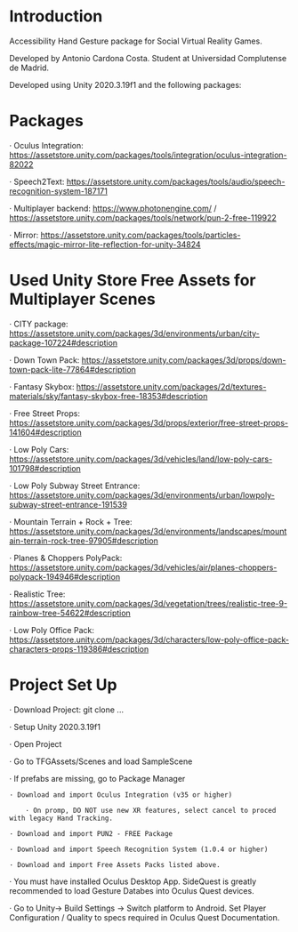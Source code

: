 # Introduction

Accessibility Hand Gesture package for Social Virtual Reality Games.

Developed by Antonio Cardona Costa. Student at Universidad Complutense de Madrid.

Developed using Unity 2020.3.19f1 and the following packages:


# Packages

· Oculus Integration: https://assetstore.unity.com/packages/tools/integration/oculus-integration-82022

· Speech2Text: https://assetstore.unity.com/packages/tools/audio/speech-recognition-system-187171

· Multiplayer backend: https://www.photonengine.com/ / https://assetstore.unity.com/packages/tools/network/pun-2-free-119922

· Mirror: https://assetstore.unity.com/packages/tools/particles-effects/magic-mirror-lite-reflection-for-unity-34824

# Used Unity Store Free Assets for Multiplayer Scenes

· CITY package: https://assetstore.unity.com/packages/3d/environments/urban/city-package-107224#description

· Down Town Pack: https://assetstore.unity.com/packages/3d/props/down-town-pack-lite-77864#description

· Fantasy Skybox: https://assetstore.unity.com/packages/2d/textures-materials/sky/fantasy-skybox-free-18353#description

· Free Street Props: https://assetstore.unity.com/packages/3d/props/exterior/free-street-props-141604#description

· Low Poly Cars: https://assetstore.unity.com/packages/3d/vehicles/land/low-poly-cars-101798#description

· Low Poly Subway Street Entrance: https://assetstore.unity.com/packages/3d/environments/urban/lowpoly-subway-street-entrance-191539

· Mountain Terrain + Rock + Tree: https://assetstore.unity.com/packages/3d/environments/landscapes/mountain-terrain-rock-tree-97905#description

· Planes & Choppers PolyPack: https://assetstore.unity.com/packages/3d/vehicles/air/planes-choppers-polypack-194946#description

· Realistic Tree: https://assetstore.unity.com/packages/3d/vegetation/trees/realistic-tree-9-rainbow-tree-54622#description

· Low Poly Office Pack: https://assetstore.unity.com/packages/3d/characters/low-poly-office-pack-characters-props-119386#description

# Project Set Up

· Download Project: git clone ...

· Setup Unity 2020.3.19f1

· Open Project

· Go to TFGAssets/Scenes and load SampleScene

· If prefabs are missing, go to Package Manager
	
	· Download and import Oculus Integration (v35 or higher)
		
		· On promp, DO NOT use new XR features, select cancel to proced with legacy Hand Tracking.
	
	· Download and import PUN2 - FREE Package
	
	· Download and import Speech Recognition System (1.0.4 or higher)
	
	· Download and import Free Assets Packs listed above.

· You must have installed Oculus Desktop App. SideQuest is greatly recommended to load Gesture Databes into Oculus Quest devices.

· Go to Unity-> Build Settings -> Switch platform to Android. Set Player Configuration / Quality to specs required in Oculus Quest Documentation.
